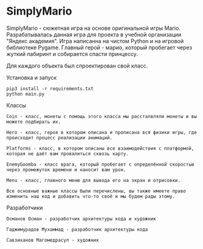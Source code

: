 # SimplyMario
SimplyMario - сюжетная игра на основе оригинальной игры Mario. Разрабатывалась данная игра для проекта в учебной организации "Яндекс академия". Игра написанна на чистом Python и на игровой библиотеке Pygame. Главный герой - марио, который пробегает через жуткий лабиринт и собирается спасти принцессу.

Для каждого объекта был спроектирован свой класс.

Установка и запуск
```
pip3 install -r requirements.txt
python main.py
```

Классы
```
Coin - класс, монеты с помощь этого класса мы рассталвляли монеты и вы можете подбирать их.

Hero - класс, героя в котором описана и прописана вся физики игры, где происходит процесс реализации анимаций.

Platforms - класс, в котором описаны все взаимодействия с платформой, которая не даёт вам провалиться сквозь карту.

EnemyGoomba - класс врага, который пробегает с определённой скоростью через промежуток времени и наносит вам урон.

Menu - класс, главного меню для вывода его на экран и отрисовки.

Все основные важные классы были перечислены, вы также имеете право изменить наш код и добавить что-то своё и мы будем рады этому.
```
Разработчики
```
Османов Осман - разработчик архитектуры кода и художник

Гаджимурадов Мухаммад - разработчик архитектуры кода

Савзиханов Магомедрасул - художник
```
